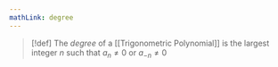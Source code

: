 ```yaml
---
mathLink: degree
---
```

>[!def]
>The *degree* of a [[Trigonometric Polynomial]] is the largest integer $n$ such that $a_{n}\ne0$ or $a_{-n}≠0$
